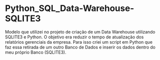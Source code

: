 # Python_SQL_Data-Warehouse-SQLITE3
Modelo que utilizei no projeto de criação de um Data Warehouse utilizando SQLITE3 e Python. O objetivo era reduzir o tempo de atualização dos relatórios gerenciais da empresa. Para isso criei um script em Python que faz essa retirada de um outro Banco de Dados e inserir os dados dentro do meu próprio Banco (SQLITE3).
